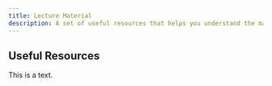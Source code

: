 ```yaml
---
title: Lecture Material 
description: A set of useful resources that helps you understand the material.
---
```


## Useful Resources

This is a text.

